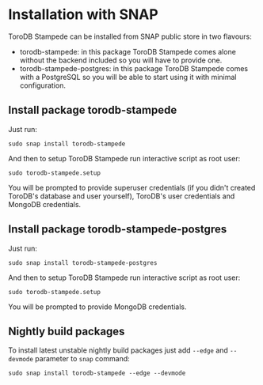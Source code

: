 <h1>Installation with SNAP</h1>
ToroDB Stampede can be installed from SNAP public store in two flavours:

* torodb-stampede: in this package ToroDB Stampede comes alone without the backend included so you will have to provide one.
* torodb-stampede-postgres: in this package ToroDB Stampede comes with a PostgreSQL so you will be able to start using it with minimal configuration.

## Install package torodb-stampede

Just run:

```
sudo snap install torodb-stampede
```

And then to setup ToroDB Stampede run interactive script as root user:

```
sudo torodb-stampede.setup
```

You will be prompted to provide superuser credentials (if you didn't created ToroDB's database and user yourself), ToroDB's user credentials and MongoDB credentials.

## Install package torodb-stampede-postgres

Just run:

```
sudo snap install torodb-stampede-postgres
```

And then to setup ToroDB Stampede run interactive script as root user:

```
sudo torodb-stampede.setup
```

You will be prompted to provide MongoDB credentials.

## Nightly build packages

To install latest unstable nightly build packages just add `--edge` and `--devmode` parameter to `snap` command:

```
sudo snap install torodb-stampede --edge --devmode
```
